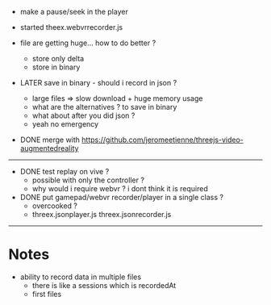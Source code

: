 - make a pause/seek in the player

- started theex.webvrrecorder.js

- file are getting huge... how to do better ?
  - store only delta
  - store in binary
- LATER save in binary - should i record in json ?
  - large files => slow download + huge memory usage
  - what are the alternatives ? to save in binary
  - what about after you did json ?
  - yeah no emergency
- DONE merge with https://github.com/jeromeetienne/threejs-video-augmentedreality


----
- DONE test replay on vive ?
  - possible with only the controller ?
  - why would i require webvr ? i dont think it is required
- DONE put gamepad/webvr recorder/player in a single class ? 
  - overcooked ?
  - threex.jsonplayer.js threex.jsonrecorder.js

----

# Notes
- ability to record data in multiple files
  - there is like a sessions which is recordedAt
  - first files
